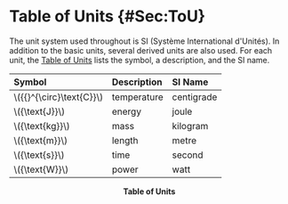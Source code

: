# Table of Units {#Sec:ToU}

The unit system used throughout is SI (Système International d'Unités). In addition to the basic units, several derived units are also used. For each unit, the [Table of Units](./SecToU.md#Table:ToU) lists the symbol, a description, and the SI name.

<div id="Table:ToU"></div>

|Symbol                    |Description|SI Name   |
|:-------------------------|:----------|:---------|
|\\({{}^{\circ}\text{C}}\\)|temperature|centigrade|
|\\({\text{J}}\\)          |energy     |joule     |
|\\({\text{kg}}\\)         |mass       |kilogram  |
|\\({\text{m}}\\)          |length     |metre     |
|\\({\text{s}}\\)          |time       |second    |
|\\({\text{W}}\\)          |power      |watt      |

**<p align="center">Table of Units</p>**
